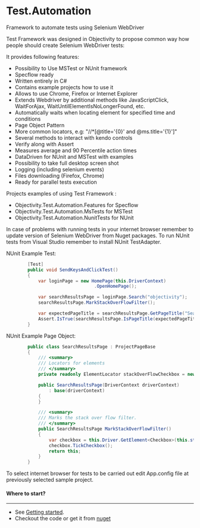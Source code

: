 # Test.Automation
Framework to automate tests using Selenium WebDriver

Test Framework was designed in Objectivity to propose common way how people should create Selenium WebDriver tests:

It provides following features:
- Possibility to Use MSTest or NUnit framework
- Specflow ready
- Written entirely in C#
- Contains example projects how to use it
- Allows to use Chrome, Firefox or Internet Explorer
- Extends Webdriver by additional methods like JavaScriptClick, WaitForAjax, WaitUntilElementIsNoLongerFound, etc.
- Automatically waits when locating element for specified time and conditions
- Page Object Pattern
- More common locators, e.g: "//*[@title='{0}' and @ms.title='{1}']"
- Several methods to interact with kendo controls
- Verify along with Assert
- Measures average and 90 Percentile action times
- DataDriven for NUnit and MSTest with examples 
- Possibility to take full desktop screen shot
- Logging (including selenium events)
- Files downloading (Firefox, Chrome)
- Ready for parallel tests execution

Projects examples of using Test Framework :
- Objectivity.Test.Automation.Features for Specflow
- Objectivity.Test.Automation.MsTests for MSTest
- Objectivity.Test.Automation.NunitTests for NUnit

In case of problems with running tests in your internet browser remember to update version of Selenium WebDriver from Nuget packages.
To run NUnit tests from Visual Studio remember to install NUnit TestAdapter.


NUnit Example Test:

```csharp
        [Test]
        public void SendKeysAndClickTest()
        {
            var loginPage = new HomePage(this.DriverContext)
                                 .OpenHomePage();

            var searchResultsPage = loginPage.Search("objectivity");
            searchResultsPage.MarkStackOverFlowFilter();

            var expectedPageTitle = searchResultsPage.GetPageTitle("Search Results");
            Assert.IsTrue(searchResultsPage.IsPageTitle(expectedPageTitle), "Search results page is not displayed");
        }
```

NUnit Example Page Object:

```csharp
        public class SearchResultsPage : ProjectPageBase
		{
			/// <summary>
			/// Locators for elements
			/// </summary>
			private readonly ElementLocator stackOverFlowCheckbox = new ElementLocator(Locator.Id, "500");

			public SearchResultsPage(DriverContext driverContext)
				: base(driverContext)
			{
			}

			/// <summary>
			/// Marks the stack over flow filter.
			/// </summary>
			public SearchResultsPage MarkStackOverFlowFilter()
			{
				var checkbox = this.Driver.GetElement<Checkbox>(this.stackOverFlowCheckbox);
				checkbox.TickCheckbox();
				return this;
			}
		}
```
		
To select internet browser for tests to be carried out edit App.config file at previously selected sample project.

#### Where to start?
-------------
- See [Getting started](https://github.com/ObjectivityBSS/Test.Automation/wiki/Getting%20started).
- Checkout the code or get it from [nuget](https://www.nuget.org/packages/Objectivity.Test.Automation.Common/)
 

